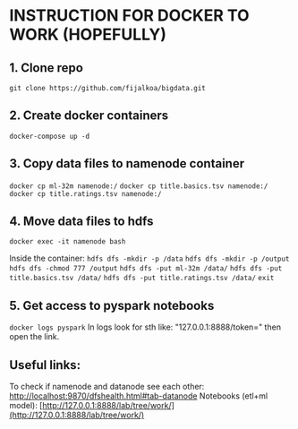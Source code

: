 # INSTRUCTION FOR DOCKER TO WORK (HOPEFULLY)

## 1. Clone repo
`git clone https://github.com/fijalkoa/bigdata.git`

## 2. Create docker containers
`docker-compose up -d`

## 3. Copy data files to namenode container
`docker cp ml-32m namenode:/`
`docker cp title.basics.tsv namenode:/`
`docker cp title.ratings.tsv namenode:/`

## 4. Move data files to hdfs
`docker exec -it namenode bash`

Inside the container:
`hdfs dfs -mkdir -p /data`
`hdfs dfs -mkdir -p /output`
`hdfs dfs -chmod 777 /output`
`hdfs dfs -put ml-32m /data/`
`hdfs dfs -put title.basics.tsv /data/`
`hdfs dfs -put title.ratings.tsv /data/`
`exit`

## 5. Get access to pyspark notebooks
`docker logs pyspark`
In logs look for sth like: "127.0.0.1:8888/token=" then open the link.


## Useful links:
To check if namenode and datanode see each other: [http://localhost:9870/dfshealth.html#tab-datanode](http://localhost:9870/dfshealth.html#tab-datanode)
Notebooks (etl+ml model): [http://127.0.0.1:8888/lab/tree/work/](http://127.0.0.1:8888/lab/tree/work/)